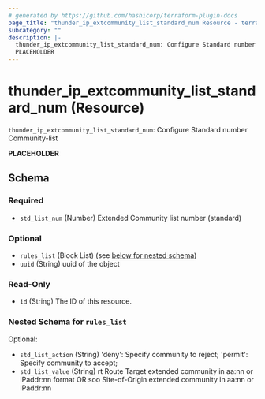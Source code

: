 ```yaml
---
# generated by https://github.com/hashicorp/terraform-plugin-docs
page_title: "thunder_ip_extcommunity_list_standard_num Resource - terraform-provider-thunder"
subcategory: ""
description: |-
  thunder_ip_extcommunity_list_standard_num: Configure Standard number Community-list
  PLACEHOLDER
---
```


# thunder_ip_extcommunity_list_standard_num (Resource)

`thunder_ip_extcommunity_list_standard_num`: Configure Standard number Community-list

__PLACEHOLDER__



<!-- schema generated by tfplugindocs -->
## Schema

### Required

- `std_list_num` (Number) Extended Community list number (standard)

### Optional

- `rules_list` (Block List) (see [below for nested schema](#nestedblock--rules_list))
- `uuid` (String) uuid of the object

### Read-Only

- `id` (String) The ID of this resource.

<a id="nestedblock--rules_list"></a>
### Nested Schema for `rules_list`

Optional:

- `std_list_action` (String) 'deny': Specify community to reject; 'permit': Specify community to accept;
- `std_list_value` (String) rt Route Target extended community in aa:nn or IPaddr:nn format OR soo Site-of-Origin extended community in aa:nn or IPaddr:nn


